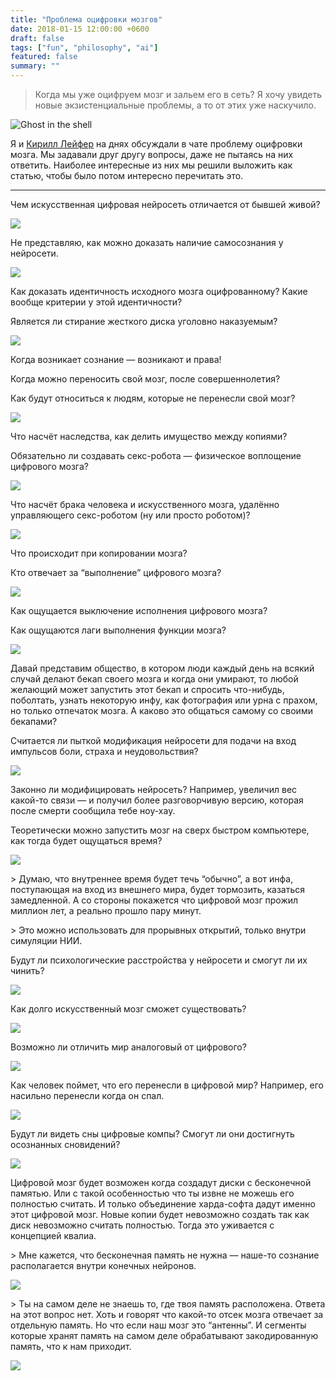 ```yaml
---
title: "Проблема оцифровки мозгов"
date: 2018-01-15 12:00:00 +0600
draft: false
tags: ["fun", "philosophy", "ai"]
featured: false
summary: ""
---
```


> Когда мы уже оцифруем мозг и зальем его в сеть? Я хочу увидеть новые экзистенциальные проблемы, а то от этих уже наскучило.

![Ghost in the shell](/assets/cipher-brain-questions/1_KZyToLAvAk7gyJsVJFY_Ow.jpg)

Я и [Кирилл Лейфер](https://medium.com/@KirillLeyfer) на днях обсуждали в чате проблему оцифровки мозга. Мы задавали друг другу вопросы, даже не пытаясь на них ответить. Наиболее интересные из них мы решили выложить как статью, чтобы было потом интересно перечитать это.

------

Чем искусственная цифровая нейросеть отличается от бывшей живой?

![ ](/assets/cipher-brain-questions/1_LNLo30q_FJ8slO407qLBVA.jpeg)

Не представляю, как можно доказать наличие самосознания у нейросети.

![ ](/assets/cipher-brain-questions/1_1SYPc7Lg8BgyZWlzszMjTg.jpeg)

Как доказать идентичность исходного мозга оцифрованному? Какие вообще критерии у этой идентичности?

Является ли стирание жесткого диска уголовно наказуемым?

![ ](/assets/cipher-brain-questions/1_0CnrrHCBLOqAegCEkQRTRw.jpg)

Когда возникает сознание — возникают и права!

Когда можно переносить свой мозг, после совершеннолетия?

Как будут относиться к людям, которые не перенесли свой мозг?

![ ](/assets/cipher-brain-questions/1_FIuE36XeERGiwWzTVUvdTQ.jpg)

Что насчёт наследства, как делить имущество между копиями?

Обязательно ли создавать секс-робота — физическое воплощение цифрового мозга?

![ ](/assets/cipher-brain-questions/1_CHuENPQxxHmO3NmF0lnivA.jpeg)

Что насчёт брака человека и искусственного мозга, удалённо управляющего секс-роботом (ну или просто роботом)?

![ ](/assets/cipher-brain-questions/1_fBrZ_kD_IXN75EEKk0pvJw.jpg)

Что происходит при копировании мозга?

Кто отвечает за “выполнение” цифрового мозга?

![ ](/assets/cipher-brain-questions/1_QtJyMOw73QmWhXrJ8NcD0g.jpg)

Как ощущается выключение исполнения цифрового мозга?

Как ощущаются лаги выполнения функции мозга?

![ ](/assets/cipher-brain-questions/1_xFWN64Lf7whoZ9fxl2gKEQ.jpeg)

Давай представим общество, в котором люди каждый день на всякий случай делают бекап своего мозга и когда они умирают, то любой желающий может запустить этот бекап и спросить что-нибудь, поболтать, узнать некоторую инфу, как фотография или урна с прахом, но только отпечаток мозга. А каково это общаться самому со своими бекапами?

Считается ли пыткой модификация нейросети для подачи на вход импульсов боли, страха и неудовольствия?

![ ](/assets/cipher-brain-questions/1_VnloudWDCyIsNtcoxgyZRw.jpeg)

Законно ли модифицировать нейросеть? Например, увеличил вес какой-то связи — и получил более разговорчивую версию, которая после смерти сообщила тебе ноу-хау.

Теоретически можно запустить мозг на сверх быстром компьютере, как тогда будет ощущаться время?

![ ](/assets/cipher-brain-questions/1_iAaQcRMMHMym6mYcppP3cw.jpg)

\> Думаю, что внутреннее время будет течь “обычно”, а вот инфа, поступающая на вход из внешнего мира, будет тормозить, казаться замедленной. А cо стороны покажется что цифровой мозг прожил миллион лет, а реально прошло пару минут.

\> Это можно использовать для прорывных открытий, только внутри симуляции НИИ.

Будут ли психологические расстройства у нейросети и смогут ли их чинить?

![ ](/assets/cipher-brain-questions/1_ZbJwbQgATOeZJfb3dsNFeQ.jpeg)

Как долго искусственный мозг сможет существовать?

![ ](/assets/cipher-brain-questions/1_imB5xqHd8jDYKGfTiZXyyw.jpg)

Возможно ли отличить мир аналоговый от цифрового?

![ ](/assets/cipher-brain-questions/1_uuXjkfoF7-0NrVuv-Q17dg.jpeg)

Как человек поймет, что его перенесли в цифровой мир? Например, его насильно перенесли когда он спал.

![ ](/assets/cipher-brain-questions/1_aP0UoWGGpywNIQUH2KA2OA.jpg)

Будут ли видеть сны цифровые компы? Смогут ли они достигнуть осознанных сновидений?

![ ](/assets/cipher-brain-questions/1_-StB59uKvNlQP91EhrsvKg.jpg)

Цифровой мозг будет возможен когда создадут диски с бесконечной памятью. Или с такой особенностью что ты извне не можешь его полностью считать. И только объединение харда-софта дадут именно этот цифровой мозг. Новые копии будет невозможно создать так как диск невозможно считать полностью. Тогда это уживается с концепцией квалиа.

\> Мне кажется, что бесконечная память не нужна — наше-то сознание располагается внутри конечных нейронов.

![ ](/assets/cipher-brain-questions/1_7wFq6kGbypJ-7voWH-LwYA.jpg)

\> Ты на самом деле не знаешь то, где твоя память расположена. Ответа на этот вопрос нет. Хоть и говорят что какой-то отсек мозга отвечает за отдельную память. Но что если наш мозг это “антенны”. И сегменты которые хранят память на самом деле обрабатывают закодированную память, что к нам приходит.

![ ](/assets/cipher-brain-questions/1_9PRa1o0oDs4FAGR8deT_pA.jpg)
